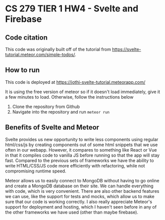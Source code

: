 # CS 279 TIER 1 HW4 - Svelte and Firebase

## Code citation

This code was originally built off of the tutorial from https://svelte-tutorial.meteor.com/simple-todos/.

## How to run

This code is deployed at https://jothi-svelte-tutorial.meteorapp.com/

It is using the free version of meteor so if it doesn't load immediately, give it a few minutes to load. Otherwise, follow the instructions below

1. Clone the repository from Github
2. Navigate into the repository and run `meteor run`

## Benefits of Svelte and Meteor

Svelte provides us new opportunity to write less components using regular html/css/js by creating components out of some html snippets that we use often in our webapp. However, it compares to something like React or Vue in that it compiles code to vanilla JS before running so that the app will stay fast. Compared to the previous sets of frameworks we have the ability to write HTML/CSS/JS code more efficiently with refactoring, while not compromising runtime speed.

Meteor allows us to easily connect to MongoDB without having to go online and create a MongoDB database on their site. We can handle everything with code, which is very convenient. There are also other backend features we can use, like the support for tests and mocks, which allow us to make sure that our code is working correctly. I also really appreciate Meteor's support for deployment and hosting, which I haven't seen before in any of the other frameworks we have used (other than maybe firebase).
